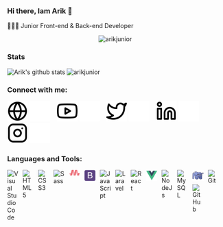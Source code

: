 ### Hi there, Iam Arik 👋

👨🏻‍💻 Junior Front-end & Back-end Developer

<p align="center"> <img src="https://komarev.com/ghpvc/?username=arikjunior&label=Profile%20views&color=0e75b6&style=flat" alt="arikjunior"/> </p>

### Stats

![Arik's github stats](https://github-readme-stats.vercel.app/api?username=arikjunior&show_icons=true&title_color=ff0000&icon_color=ff0000&text_color=000&bg_color=fff&count_private=true) <img src="https://github-readme-streak-stats.herokuapp.com/?user=arikjunior" alt="arikjunior" /> <br>

### Connect with me:

[![website](./img/globe-light.svg)](https://arikjunior.github.io#gh-light-mode-only)
[![website](./img/globe-dark.svg)](https://arikjunior.github.io#gh-dark-mode-only)
&nbsp;&nbsp;
[![website](./img/youtube-light.svg)](https://youtube.com/c/ArikJunior11#gh-light-mode-only)
[![website](./img/youtube-dark.svg)](https://youtube.com/c/ArikJunior11#gh-dark-mode-only)
&nbsp;&nbsp;
[![website](./img/twitter-light.svg)](https://twitter.com/aureyk98#gh-light-mode-only)
[![website](./img/twitter-dark.svg)](https://twitter.com/aureyk98#gh-dark-mode-only)
&nbsp;&nbsp;
[![website](./img/linkedin-light.svg)](https://linkedin.com/in/dwisyiamnuari#gh-light-mode-only)
[![website](./img/linkedin-dark.svg)](https://linkedin.com/in/dwisyiamnuari#gh-dark-mode-only)
&nbsp;&nbsp;
[![website](./img/instagram-light.svg)](https://instagram.com/arikjunior#gh-light-mode-only)
[![website](./img/instagram-dark.svg)](https://instagram.com/arikjunior#gh-dark-mode-only)

### Languages and Tools:

<img align="left" alt="Visual Studio Code" width="26px" src="https://cdn.jsdelivr.net/gh/devicons/devicon/icons/vscode/vscode-original.svg" style="padding-right:10px;" />
<img align="left" alt="HTML5" width="26px" src="https://cdn.jsdelivr.net/gh/devicons/devicon/icons/html5/html5-original.svg" style="padding-right:10px;" />
<img align="left" alt="CSS3" width="26px" src="https://cdn.jsdelivr.net/gh/devicons/devicon/icons/css3/css3-original.svg" style="padding-right:10px;" />
<img align="left" alt="Sass" width="26px" src="https://cdn.jsdelivr.net/gh/devicons/devicon/icons/sass/sass-original.svg" style="padding-right:10px;" />
<img align="left" alt="MaterializeCSS" width="26px" src="./img/materialize-seeklogo.com.svg" style="padding-right:10px;" />
<img align="left" alt="Sass" width="26px" src="./img/bootstrap-plain.svg" style="padding-right:10px;" />
<img align="left" alt="JavaScript" width="26px" src="https://cdn.jsdelivr.net/gh/devicons/devicon/icons/javascript/javascript-original.svg" style="padding-right:10px;" />
<img align="left" alt="Laravel" width="26px" src="https://upload.wikimedia.org/wikipedia/commons/9/9a/Laravel.svg" style="padding-right:10px;" />
<img align="left" alt="React" width="26px" src="https://cdn.jsdelivr.net/gh/devicons/devicon/icons/react/react-original.svg" style="padding-right:10px;" />
<img align="left" alt="Vue" width="26px" src="https://raw.githubusercontent.com/devicons/devicon/master/icons/vuejs/vuejs-original.svg" style="padding-right:10px;" />
<img align="left" alt="NodeJs" width="26px" src="https://seeklogo.com/images/N/nodejs-logo-FBE122E377-seeklogo.com.png" style="padding-right:10px;" />
<img align="left" alt="MySQL" width="26px" src="https://cdn.jsdelivr.net/gh/devicons/devicon/icons/mysql/mysql-original.svg" style="padding-right:10px;" />
<img align="left" alt="PHP" width="26px" src="./img/kisspng-php-server-side-scripting-yii-web-application-scri-5b00d886973341.1462073915267820866193.png" style="padding-right:10px;" />
<img align="left" alt="Git" width="26px" src="https://cdn.jsdelivr.net/gh/devicons/devicon/icons/git/git-original.svg" style="padding-right:10px;" />
<img align="left" alt="GitHub" width="26px" src="https://user-images.githubusercontent.com/3369400/139447912-e0f43f33-6d9f-45f8-be46-2df5bbc91289.png" style="padding-right:10px;" />
